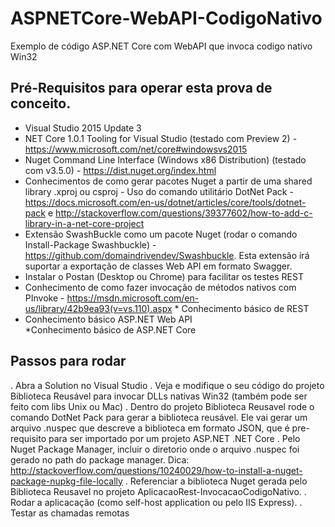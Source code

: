 # ASPNETCore-WebAPI-CodigoNativo
Exemplo de código ASP.NET Core com WebAPI que invoca codigo nativo Win32

## Pré-Requisitos para operar esta prova de conceito.
  * Visual Studio 2015 Update 3  
  * NET Core 1.0.1 Tooling for Visual Studio (testado com Preview 2) - https://www.microsoft.com/net/core#windowsvs2015  
  * Nuget Command Line Interface (Windows x86 Distribution) (testado com v3.5.0) - https://dist.nuget.org/index.html  
  * Conhecimentos de como gerar pacotes Nuget a partir de uma shared library .xproj ou csproj - Uso do comando utilitário DotNet Pack - https://docs.microsoft.com/en-us/dotnet/articles/core/tools/dotnet-pack e http://stackoverflow.com/questions/39377602/how-to-add-c-library-in-a-net-core-project  
  * Extensão SwashBuckle como um pacote Nuget (rodar o comando Install-Package Swashbuckle) - https://github.com/domaindrivendev/Swashbuckle. Esta extensão irá suportar a exportação de classes Web API em formato Swagger.  
  * Instalar o Postan (Desktop ou Chrome) para facilitar os testes REST  
  * Conhecimento de como fazer invocação de métodos nativos com PInvoke - https://msdn.microsoft.com/en-us/library/42b9ea93(v=vs.110).aspx   * Conhecimento básico de REST  
  * Conhecimento básico ASP.NET Web API  
  *Conhecimento básico de ASP.NET Core  

## Passos para rodar
  . Abra a Solution no Visual Studio
  . Veja e modifique o seu código do projeto Biblioteca Reusável para invocar DLLs nativas Win32 (também pode ser feito com libs Unix ou Mac)
  . Dentro do projeto Biblioteca Reusavel rode o comando DotNet Pack para gerar a biblioteca reusável. Ele vai gerar um arquivo .nuspec que descreve a biblioteca em formato JSON, que é pre-requisito para ser importado por um projeto ASP.NET .NET Core
  . Pelo Nuget Package Manager, incluir o diretorio onde o arquivo .nuspec foi gerado no path do package manager. Dica: http://stackoverflow.com/questions/10240029/how-to-install-a-nuget-package-nupkg-file-locally
  . Referenciar a biblioteca Nuget gerada pelo Biblioteca Reusavel no projeto AplicacaoRest-InvocacaoCodigoNativo.
  . Rodar a aplicacação (como self-host application ou pelo IIS Express).
  . Testar as chamadas remotas
  
